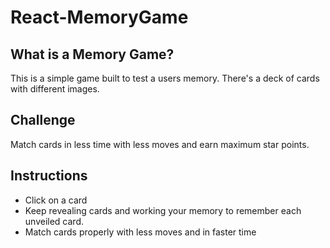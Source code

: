 # React-MemoryGame

## What is a Memory Game?

This is a simple game built to test a users memory. There's a deck of cards with different images. 

## Challenge

Match cards in less time with less moves and earn maximum star points.

## Instructions

* Click on a card
* Keep revealing cards and working your memory to remember each unveiled card.
* Match cards properly with less moves and in faster time
